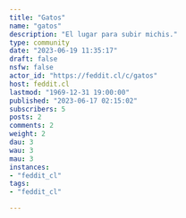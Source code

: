 ```yaml
---
title: "Gatos" 
name: "gatos"
description: "El lugar para subir michis."
type: community
date: "2023-06-19 11:35:17"
draft: false
nsfw: false
actor_id: "https://feddit.cl/c/gatos"
host: feddit.cl
lastmod: "1969-12-31 19:00:00"
published: "2023-06-17 02:15:02"
subscribers: 5
posts: 2
comments: 2
weight: 2
dau: 3
wau: 3
mau: 3
instances:
- "feddit_cl"
tags: 
- "feddit_cl"

---
```

